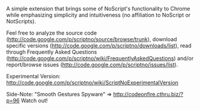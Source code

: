 A simple extension that brings some of NoScript's functionality to Chrome while emphasizing simplicity and intuitiveness (no affiliation to NoScript or NotScripts).

Feel free to analyze the source code (http://code.google.com/p/scriptno/source/browse/trunk), download specific versions (http://code.google.com/p/scriptno/downloads/list), read through Frequently Asked Questions (http://code.google.com/p/scriptno/wiki/FrequentlyAskedQuestions) and/or report/browse issues (http://code.google.com/p/scriptno/issues/list).

Experimental Version: http://code.google.com/p/scriptno/wiki/ScriptNoExperimentalVersion

Side-Note: "Smooth Gestures Spyware" => http://codeonfire.cthru.biz/?p=96 Watch out!